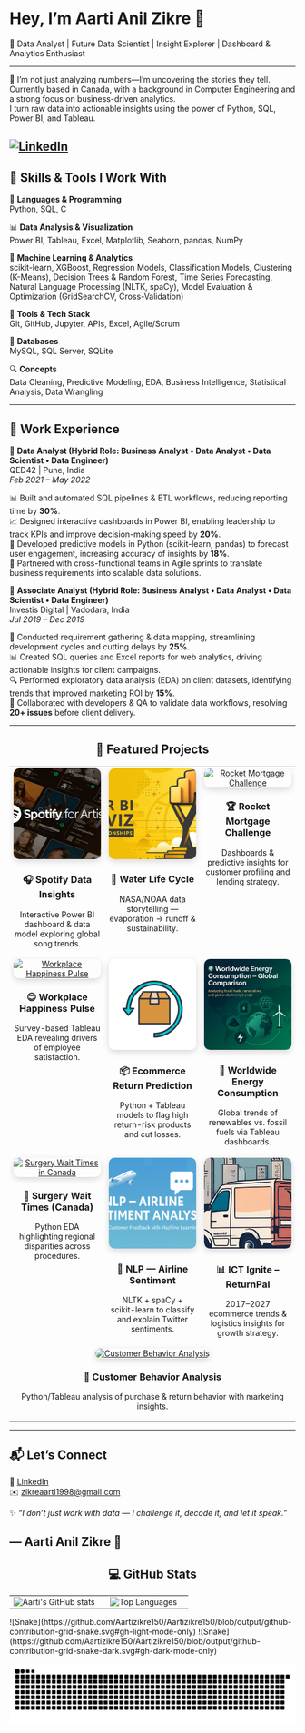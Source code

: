 # Hey, I’m Aarti Anil Zikre 👋  
🎯 Data Analyst | Future Data Scientist | Insight Explorer | Dashboard & Analytics Enthusiast  

---
🌟 I’m not just analyzing numbers—I’m uncovering the stories they tell.  
Currently based in Canada, with a background in Computer Engineering and a strong focus on business-driven analytics.  
I turn raw data into actionable insights using the power of Python, SQL, Power BI, and Tableau.  

[![LinkedIn](https://img.shields.io/badge/linkedin-%230077B5.svg?style=for-the-badge&logo=linkedin&logoColor=white)](https://www.linkedin.com/in/aartizikre/)
---

## 🧠 Skills & Tools I Work With  

🚀 **Languages & Programming**  
Python, SQL, C  

📊 **Data Analysis & Visualization**  
Power BI, Tableau, Excel, Matplotlib, Seaborn, pandas, NumPy

🧠 **Machine Learning & Analytics**  
scikit-learn, XGBoost, Regression Models, Classification Models, Clustering (K-Means), Decision Trees & Random Forest, Time Series Forecasting, Natural Language Processing (NLTK, spaCy), Model Evaluation & Optimization (GridSearchCV, Cross-Validation)  

🏢 **Tools & Tech Stack**  
Git, GitHub, Jupyter, APIs, Excel, Agile/Scrum  

💾 **Databases**  
MySQL, SQL Server, SQLite  

🔍 **Concepts**  
Data Cleaning, Predictive Modeling, EDA, Business Intelligence, Statistical Analysis, Data Wrangling  

---

## 💼 Work Experience  

📍 **Data Analyst (Hybrid Role: Business Analyst • Data Analyst • Data Scientist • Data Engineer)**  
QED42 | Pune, India  
*Feb 2021 – May 2022*  

📊 Built and automated SQL pipelines & ETL workflows, reducing reporting time by **30%**.  
📈 Designed interactive dashboards in Power BI, enabling leadership to track KPIs and improve decision-making speed by **20%**.  
🤖 Developed predictive models in Python (scikit-learn, pandas) to forecast user engagement, increasing accuracy of insights by **18%**.  
🤝 Partnered with cross-functional teams in Agile sprints to translate business requirements into scalable data solutions.  

📍 **Associate Analyst (Hybrid Role: Business Analyst • Data Analyst • Data Scientist • Data Engineer)**  
Investis Digital | Vadodara, India  
*Jul 2019 – Dec 2019*  

🧾 Conducted requirement gathering & data mapping, streamlining development cycles and cutting delays by **25%**.  
📊 Created SQL queries and Excel reports for web analytics, driving actionable insights for client campaigns.  
🔍 Performed exploratory data analysis (EDA) on client datasets, identifying trends that improved marketing ROI by **15%**.  
🤝 Collaborated with developers & QA to validate data workflows, resolving **20+ issues** before client delivery.  

---

<h2 align="center">🎯 Featured Projects</h2>

<table align="center" width="100%">
  <tr>
    <!-- Spotify -->
    <td width="33%" valign="top" align="center">
      <a href="https://github.com/Aartizikre150/Spotify">
        <img src="https://github.com/Aartizikre150/Spotify/blob/main/Images/image.jpg?raw=1"
             alt="Spotify Data Insights"
             style="width:280px;height:160px;object-fit:cover;border-radius:10px;box-shadow:0 4px 12px rgba(0,0,0,.15);">
      </a>
      <h3>🎧 Spotify Data Insights</h3>
      <p>Interactive Power BI dashboard & data model exploring global song trends.</p>
    </td>

  <!-- Water Life Cycle -->
  <td width="33%" valign="top" align="center">
    <a href="https://github.com/Aartizikre150/Water-Life-Cycle">
      <img src="https://github.com/Aartizikre150/Water-Life-Cycle/blob/main/assets/banner.png?raw=1"
           alt="Water Life Cycle"
           style="width:280px;height:160px;object-fit:cover;border-radius:10px;box-shadow:0 4px 12px rgba(0,0,0,.15);">
    </a>
    <h3>🌊 Water Life Cycle</h3>
    <p>NASA/NOAA data storytelling — evaporation → runoff & sustainability.</p>
  </td>

  <!-- Rocket Mortgage -->
  <td width="33%" valign="top" align="center">
    <a href="https://github.com/Aartizikre150/Rocket-morgage">
      <img src="https://github.com/Aartizikre150/Rocket-morgage/blob/main/Images/rocket-mortgage-banner.jpg?raw=1"
           alt="Rocket Mortgage Challenge"
           style="width:280px;height:160px;object-fit:cover;border-radius:10px;box-shadow:0 4px 12px rgba(0,0,0,.15);">
    </a>
    <h3>🏆 Rocket Mortgage Challenge</h3>
    <p>Dashboards & predictive insights for customer profiling and lending strategy.</p>
  </td>
  </tr>

  <tr>
    <!-- Workplace Happiness -->
    <td width="33%" valign="top" align="center">
      <a href="https://github.com/Aartizikre150/Workplace-Happiness-Pulse">
        <img src="https://github.com/Aartizikre150/Workplace-Happiness-Pulse/blob/master/images/_9780fb77-d262-432b-9546-e86f2c6bcfae.jpeg?raw=1"
             alt="Workplace Happiness Pulse"
             style="width:280px;height:160px;object-fit:cover;border-radius:10px;box-shadow:0 4px 12px rgba(0,0,0,.15);">
      </a>
      <h3>😊 Workplace Happiness Pulse</h3>
      <p>Survey-based Tableau EDA revealing drivers of employee satisfaction.</p>
    </td>

  <!-- Ecommerce Returns -->
  <td width="33%" valign="top" align="center">
    <a href="https://github.com/Aartizikre150/Ecommerce_Return_Prediction">
      <img src="https://github.com/Aartizikre150/Ecommerce_Return_Prediction/blob/main/project%20images/logo.jpg?raw=1"
           alt="Ecommerce Return Prediction"
           style="width:280px;height:160px;object-fit:cover;border-radius:10px;box-shadow:0 4px 12px rgba(0,0,0,.15);">
    </a>
    <h3>📦 Ecommerce Return Prediction</h3>
    <p>Python + Tableau models to flag high return-risk products and cut losses.</p>
  </td>

  <!-- Worldwide Energy -->
  <td width="33%" valign="top" align="center">
    <a href="https://github.com/Aartizikre150/Worldwide-Energy-Consumption-A-Global-Comparison">
      <img src="https://github.com/Aartizikre150/Worldwide-Energy-Consumption-A-Global-Comparison/blob/main/images/banner.jpg?raw=1"
           alt="Worldwide Energy Consumption"
           style="width:280px;height:160px;object-fit:cover;border-radius:10px;box-shadow:0 4px 12px rgba(0,0,0,.15);">
    </a>
    <h3>🔋 Worldwide Energy Consumption</h3>
    <p>Global trends of renewables vs. fossil fuels via Tableau dashboards.</p>
  </td>
  </tr>

  <tr>
    <!-- Surgery Wait Times -->
    <td width="33%" valign="top" align="center">
      <a href="https://github.com/Aartizikre150/waiting-time-for-surgery-in-Canada">
        <img src="https://img.youtube.com/vi/-eHGJ3CdXzU/hqdefault.jpg"
             alt="Surgery Wait Times in Canada"
             style="width:280px;height:160px;object-fit:cover;border-radius:10px;box-shadow:0 4px 12px rgba(0,0,0,.15);">
      </a>
      <h3>🏥 Surgery Wait Times (Canada)</h3>
      <p>Python EDA highlighting regional disparities across procedures.</p>
    </td>

  <!-- NLP Airline Sentiment -->
  <td width="33%" valign="top" align="center">
    <a href="https://github.com/Aartizikre150/NLP-Airline-Sentiment-Analysis">
      <img src="https://github.com/Aartizikre150/NLP-Airline-Sentiment-Analysis/blob/master/images/nlp-airline-banner.png?raw=1"
           alt="NLP Airline Sentiment"
           style="width:280px;height:160px;object-fit:cover;border-radius:10px;box-shadow:0 4px 12px rgba(0,0,0,.15);">
    </a>
    <h3>🧠 NLP — Airline Sentiment</h3>
    <p>NLTK + spaCy + scikit-learn to classify and explain Twitter sentiments.</p>
  </td>

  <!-- ReturnPal -->
  <td width="33%" valign="top" align="center">
    <a href="https://github.com/Aartizikre150/ICT-Ignite-ReturnPal-Data-Analysis">
      <img src="https://github.com/Aartizikre150/ICT-Ignite-ReturnPal-Data-Analysis/blob/main/Images/Banner.jpg?raw=1"
           alt="ICT Ignite ReturnPal"
           style="width:280px;height:160px;object-fit:cover;border-radius:10px;box-shadow:0 4px 12px rgba(0,0,0,.15);">
    </a>
    <h3>📊 ICT Ignite – ReturnPal</h3>
    <p>2017–2027 ecommerce trends & logistics insights for growth strategy.</p>
  </td>
  </tr>

  <tr>
    <!-- Customer Behavior (full-width) -->
    <td colspan="3" valign="top" align="center">
      <a href="https://github.com/Aartizikre150/Customer-behavior-analysis">
        <img src="https://github.com/Aartizikre150/Customer-behavior-analysis/blob/master/images/_017b70a8-1f0f-4ca2-bf86-7645749feddf.jpeg?raw=1"
             alt="Customer Behavior Analysis"
             style="width:280px;height:180px;object-fit:cover;border-radius:10px;box-shadow:0 4px 12px rgba(0,0,0,.15);">
      </a>
      <h3>🎯 Customer Behavior Analysis</h3>
      <p>Python/Tableau analysis of purchase & return behavior with marketing insights.</p>
    </td>
  </tr>
</table>

---

## 📬 Let’s Connect  

🔗 [LinkedIn](https://www.linkedin.com/in/aartizikre/)  
✉️ zikreaarti1998@gmail.com  

✨ *“I don’t just work with data — I challenge it, decode it, and let it speak.”*  

— Aarti Anil Zikre 🌟  
---  
<h2 align="center">💻 GitHub Stats</h2>
<!-- GitHub Stats + Top Languages (Side by Side, Dracula Theme) -->
<table align="center">
  <tr>
    <td align="center" width="50%">
      <img 
        src="https://github-readme-stats.vercel.app/api?username=Aartizikre150&show_icons=true&rank_icon=github&theme=dracula&include_all_commits=true&show=reviews,discussions_started,discussions_answered,prs_merged,prs_merged_percentage&line_height=26&border_radius=8&hide_border=true"
        alt="Aarti's GitHub stats"
        width="480"
      />
    </td>
    <td align="center" width="50%">
      <img 
        src="https://github-readme-stats.vercel.app/api/top-langs/?username=Aartizikre150&layout=compact&langs_count=8&card_width=360&theme=dracula&hide_border=true"
        alt="Top Languages"
        width="380"
      />
    </td>
  </tr>
</table>
<!-- Dark theme -->
![Snake](https://github.com/Aartizikre150/Aartizikre150/blob/output/github-contribution-grid-snake.svg#gh-light-mode-only)
![Snake](https://github.com/Aartizikre150/Aartizikre150/blob/output/github-contribution-grid-snake-dark.svg#gh-dark-mode-only)



![Snake animation](https://github.com/Aartizikre150/Aartizikre150/blob/output/github-contribution-grid-snake.svg)

